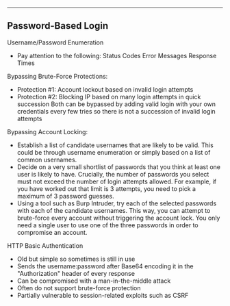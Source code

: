 --- ---

<h2>Password-Based Login</h2>

Username/Password Enumeration
- Pay attention to the following:
	Status Codes
	Error Messages
	Response Times

Bypassing Brute-Force Protections:
- Protection #1: Account lockout based on invalid login attempts
- Protection #2: Blocking IP based on many login attempts in quick succession
	Both can be bypassed by adding valid login with your own credentials every few tries so there is not a succession of invalid login attempts

Bypassing Account Locking:
- Establish a list of candidate usernames that are likely to be valid. This could be through username enumeration or simply based on a list of common usernames.
- Decide on a very small shortlist of passwords that you think at least one user is likely to have. Crucially, the number of passwords you select must not exceed the number of login attempts allowed. For example, if you have worked out that limit is 3 attempts, you need to pick a maximum of 3 password guesses.
- Using a tool such as Burp Intruder, try each of the selected passwords with each of the candidate usernames. This way, you can attempt to brute-force every account without triggering the account lock. You only need a single user to use one of the three passwords in order to compromise an account.

HTTP Basic Authentication
- Old but simple so sometimes is still in use
- Sends the username:password after Base64 encoding it in the "Authorization" header of every response
- Can be compromised with a man-in-the-middle attack
- Often do not support brute-force protection
- Partially vulnerable to session-related exploits such as CSRF